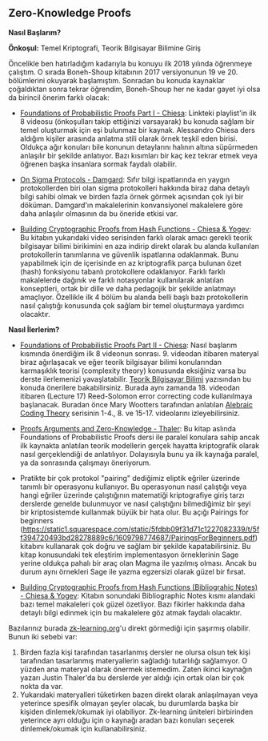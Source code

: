 ## Zero-Knowledge Proofs


**Nasıl Başlarım?**

<strong>Önkoşul:</strong> Temel Kriptografi, Teorik Bilgisayar Bilimine Giriş

Öncelikle ben hatırladığım kadarıyla bu konuyu ilk 2018 yılında öğrenmeye çalıştım. O sırada Boneh-Shoup kitabının 2017 versiyonunun 19 ve 20. bölümlerini okuyarak başlamıştım. Sonradan bu konuda kaynaklar çoğaldıktan sonra tekrar öğrendim, Boneh-Shoup her ne kadar gayet iyi olsa da birincil önerim farklı olacak:

- [Foundations of Probabilistic Proofs Part I - Chiesa](https://www.youtube.com/watch?v=yWD_1WK3DNU&list=PLGkwtcB-DfpzST-medFVvrKhinZisfluC): Linkteki playlist'in ilk 8 videosu (önkoşulları takip ettiğinizi varsayarak) bu konuda sağlam bir temel oluşturmak için eşi bulunmaz bir kaynak. Alessandro Chiesa ders aldığım kişiler arasında anlatma stili olarak örnek teşkil eden birisi. Oldukça ağır konuları bile konunun detaylarını halının altına süpürmeden anlaşılır bir şekilde anlatıyor. Bazı kısımları bir kaç kez tekrar etmek veya öğrenen başka insanlara sormak faydalı olabilir.

- [On Sigma Protocols - Damgard](https://www.cs.au.dk/~ivan/Sigma.pdf): Sıfır bilgi ispatlarında en yaygın protokollerden biri olan sigma protokolleri hakkında biraz daha detaylı bilgi sahibi olmak ve birden fazla örnek görmek açısından çok iyi bir döküman. Damgard'ın makalelerinin konvansiyonel makalelere göre daha anlaşılır olmasının da bu öneride etkisi var.

- [Building Cryptographic Proofs from Hash Functions - Chiesa & Yogev](http://snargsbook.org): Bu kitabın yukarıdaki video serisinden farklı olarak amacı gerekli teorik bilgisayar bilimi birikimini en aza indirip direkt olarak bu alanda kullanılan protokollerin tanımlarına ve güvenlik ispatlarına odaklanmak. Bunu yapabilmek için de içerisinde en az kriptografik parça bulunan özet (hash) fonksiyonu tabanlı protokollere odaklanıyor. Farklı farklı makalelerde dağınık ve farklı notasyonlar kullanılarak anlatılan konseptleri, ortak bir dille ve daha pedagojik bir şekilde anlatmayı amaçlıyor. Özellikle ilk 4 bölüm bu alanda belli başlı bazı protokollerin nasıl çalıştığı konusunda çok sağlam bir temel oluşturmaya yardımcı olacaktır. 
  
**Nasıl İlerlerim?**

- [Foundations of Probabilistic Proofs Part II - Chiesa](https://www.youtube.com/watch?v=yWD_1WK3DNU&list=PLGkwtcB-DfpzST-medFVvrKhinZisfluC): Nasıl başlarım kısmında önerdiğim ilk 8 videonun sonrası. 9. videodan itibaren materyal biraz ağırlaşacak ve eğer teorik bilgisayar bilimi konularından karmaşıklık teorisi (complexity theory) konusunda eksiğiniz varsa bu derste ilerlemenizi yavaşlatabilir. [Teorik Bilgisayar Bilimi](tcs.md) yazısından bu konuda önerilere bakabilirsiniz. Burada aynı zamanda 18. videodan itibaren (Lecture 17) Reed-Solomon error correcting code kullanılmaya başlanacak. Buradan önce Mary Wootters tarafından anlatılan [Alebraic Coding Theory](https://www.youtube.com/watch?v=vfjN7MmSB6g&list=PLkvhuSoxwjI_UudECvFYArvG0cLbFlzSr) serisinin 1-4., 8. ve 15-17. videolarını izleyebilirsiniz.

- [Proofs Arguments and Zero-Knowledge - Thaler](https://people.cs.georgetown.edu/jthaler/ProofsArgsAndZK.html): Bu kitap aslında Foundations of Probabilistic Proofs dersi ile paralel konulara sahip ancak ilk kaynakta anlatılan teorik modellerin gerçek hayatta kriptografik olarak nasıl gerçeklendiği de anlatılıyor. Dolayısıyla bunu ya ilk kaynağa paralel, ya da sonrasında çalışmayı öneriyorum.

- Pratikte bir çok protokol "pairing" dediğimiz eliptik eğriler üzerinde tanımlı bir operasyonu kullanıyor. Bu operasyonun nasıl çalıştığı veya hangi eğriler üzerinde çalıştığının matematiği kriptografiye giriş tarzı derslerde genelde bulunmuyor ve nasıl çalıştığını bilmediğimiz bir şeyi bir kriptosistemde kullanmak büyük bir hata olur. Bu açığı Pairings for beginners (https://static1.squarespace.com/static/5fdbb09f31d71c1227082339/t/5ff394720493bd28278889c6/1609798774687/PairingsForBeginners.pdf) kitabını kullanarak çok doğru ve sağlam bir şekilde kapatabilirsiniz. Bu kitap konusundaki tek eleştirim implementasyon örneklerinin Sage yerine oldukça pahalı bir araç olan Magma ile yazılmış olması. Ancak bu durum aynı örnekleri Sage ile yazma egzersizi olarak güzel bir fırsat.
- [Building Cryptographic Proofs from Hash Functions (Bibliograhic Notes) - Chiesa & Yogev](http://snargsbook.org): Kitabın sonundaki Bibliographic Notes kısmı alandaki bazı temel makaleleri çok güzel özetliyor. Bazı fikirler hakkında daha detaylı bilgi edinmek için bu makalelere göz atmak faydalı olacaktır.


Bazılarınız burada [zk-learning.org](https://zk-learning.org)'u direkt görmediği için şaşırmış olabilir. Bunun iki sebebi var:

1. Birden fazla kişi tarafından tasarlanmış dersler ne olursa olsun tek kişi tarafından tasarlanmış materyallerin sağladığı tutarlılığı sağlamıyor. O yüzden ana materyal olarak önermek istemedim. Zaten ikinci kaynağın yazarı Justin Thaler'da bu derslerde yer aldığı için ortak olan bir çok nokta da var.
2. Yukarıdaki materyalleri tüketirken bazen direkt olarak anlaşılmayan veya yeterince spesifik olmayan şeyler olacak, bu durumlarda başka bir kişiden dinlemek/okumak iyi olabiliyor. Zk-learning üniteleri birbirinden yeterince ayrı olduğu için o kaynağı aradan bazı konuları seçerek dinlemek/okumak için kullanabilirsiniz.




